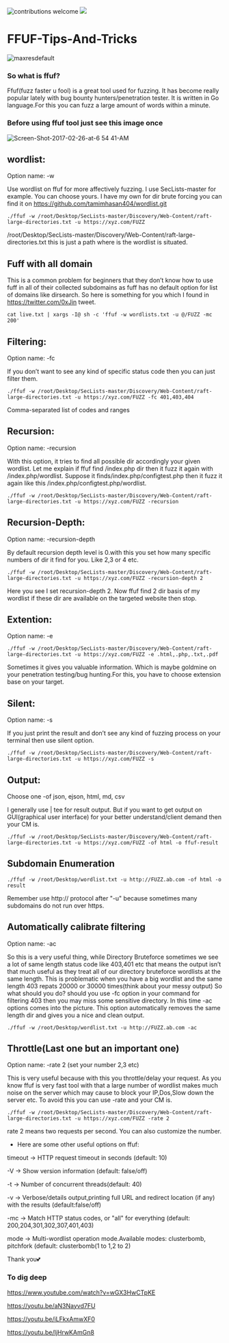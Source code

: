 ![contributions welcome](https://img.shields.io/badge/contributions-welcome-brightgreen.svg?style=flat) <a href="https://twitter.com/tamimhasan404">
    <img src="https://img.shields.io/badge/author-@tamimhasan404-orange.svg?style=square&logo=twitter">
  </a>

# FFUF-Tips-And-Tricks

![maxresdefault](https://user-images.githubusercontent.com/66991901/106985150-167bd600-6793-11eb-95ab-dfb5774192f0.jpg)


### So what is ffuf?

Ffuf(fuzz faster u fool) is a great tool used for fuzzing. It has become really popular lately with bug bounty hunters/penetration tester. It is written in Go language.For this you can fuzz a large amount of words within a minute.

### Before using ffuf tool just see this image once

![Screen-Shot-2017-02-26-at-6 54 41-AM](https://user-images.githubusercontent.com/66991901/106984127-2eeaf100-6791-11eb-8d98-da088f374a53.png)

## wordlist:

Option name: -w

Use wordlist on ffuf for more affectively fuzzing. I use SecLists-master for example. You can choose yours. I have my own for dir brute forcing you can find it on https://github.com/tamimhasan404/wordlist.git

```
./ffuf -w /root/Desktop/SecLists-master/Discovery/Web-Content/raft-large-directories.txt -u https://xyz.com/FUZZ
```

/root/Desktop/SecLists-master/Discovery/Web-Content/raft-large-directories.txt this is just a path where is the wordlist is situated.

## Fuff with all domain

This is a common problem for beginners that they don’t know how to use fuff in all of their collected subdomains as fuff has no default option for list of domains like dirsearch. So here is something for you which I found in https://twitter.com/0xJin tweet.

```
cat live.txt | xargs -I@ sh -c 'ffuf -w wordlists.txt -u @/FUZZ -mc 200'
```

## Filtering:


Option name: -fc

If you don’t want to see any kind of specific status code then you can just filter them.

```
./ffuf -w /root/Desktop/SecLists-master/Discovery/Web-Content/raft-large-directories.txt -u https://xyz.com/FUZZ -fc 401,403,404
```
Comma-separated list of codes and ranges


## Recursion:

Option name: -recursion

With this option, it tries to find all possible dir accordingly your given wordlist. Let me explain if ffuf find /index.php dir then it fuzz it again with /index.php/wordlist. 
Suppose it finds/index.php/configtest.php then it fuzz it again like this /index.php/configtest.php/wordlist.

```
./ffuf -w /root/Desktop/SecLists-master/Discovery/Web-Content/raft-large-directories.txt -u https://xyz.com/FUZZ -recursion
```

## Recursion-Depth:

Option name: -recursion-depth

By default recursion depth level is 0.with this you set how many specific numbers of dir it find for you. Like 2,3 or 4 etc.

```
./ffuf -w /root/Desktop/SecLists-master/Discovery/Web-Content/raft-large-directories.txt -u https://xyz.com/FUZZ -recursion-depth 2
```
Here you see I set recursion-depth 2. Now ffuf find 2 dir basis of my wordlist if these dir are available on the targeted website then stop.


## Extention:

Option name: -e

```
./ffuf -w /root/Desktop/SecLists-master/Discovery/Web-Content/raft-large-directories.txt -u https://xyz.com/FUZZ -e .html,.php,.txt,.pdf
```
Sometimes it gives you valuable information. Which is maybe goldmine on your penetration testing/bug hunting.For this, you have to choose extension base on your target.


## Silent:

Option name: -s

If you just print the result and don’t see any kind of fuzzing process on your terminal then use silent option.

```
./ffuf -w /root/Desktop/SecLists-master/Discovery/Web-Content/raft-large-directories.txt -u https://xyz.com/FUZZ -s
```

## Output:

Choose one -of json, ejson, html, md, csv

I generally use | tee for result output. But if you want to get output on GUI(graphical user interface) for your better understand/client demand then your CM is.

```
./ffuf -w /root/Desktop/SecLists-master/Discovery/Web-Content/raft-large-directories.txt -u https://xyz.com/FUZZ -of html -o ffuf-result
```

## Subdomain Enumeration

```
./ffuf -w /root/Desktop/wordlist.txt -u http://FUZZ.ab.com -of html -o result
```
Remember use http:// protocol after "-u" because sometimes many subdomains do not run over https.

## Automatically calibrate filtering

Option name: -ac

So this is a very useful thing, while Directory Bruteforce sometimes we see a lot of same length status code like 403,401 etc that means the output isn’t that much useful as they treat all of our directory bruteforce wordlists at the same length. This is problematic when you have a big wordlist and the same length 403 repats 20000 or 30000 times(think about your messy output) So what should you do? should you use -fc option in your command for filtering 403 then you may miss some sensitive directory.
In this time -ac options comes into the picture. This option automatically removes the same length dir and gives you a nice and clean output.

```
./ffuf -w /root/Desktop/wordlist.txt -u http://FUZZ.ab.com -ac
```

## Throttle(Last one but an important one)

Option name: -rate 2 (set your number 2,3 etc)

This is very useful because with this you throttle/delay your request. As you know ffuf is very fast tool with that a large number of wordlist makes much noise on the server which may cause to block your IP,Dos,Slow down the server etc. To avoid this you can use -rate and your CM is.

```
./ffuf -w /root/Desktop/SecLists-master/Discovery/Web-Content/raft-large-directories.txt -u https://xyz.com/FUZZ -rate 2
```
rate 2 means two requests per second. You can also customize the number.



- Here are some other useful options on ffuf:

timeout → HTTP request timeout in seconds (default: 10)

-V → Show version information (default: false/off)

-t → Number of concurrent threads(default: 40)

-v → Verbose/details output,printing full URL and redirect location (if any) with the results (default:false/off)

-mc → Match HTTP status codes, or "all" for everything (default: 200,204,301,302,307,401,403)

mode → Multi-wordlist operation mode.Available modes: clusterbomb, pitchfork (default: clusterbomb(1 to 1,2 to 2)

Thank you💕 

### To dig deep

https://www.youtube.com/watch?v=wGX3HwCTpKE

https://youtu.be/aN3Nayvd7FU     
                                  
https://youtu.be/iLFkxAmwXF0
                                 
https://youtu.be/IjHrwKAmGn8     



